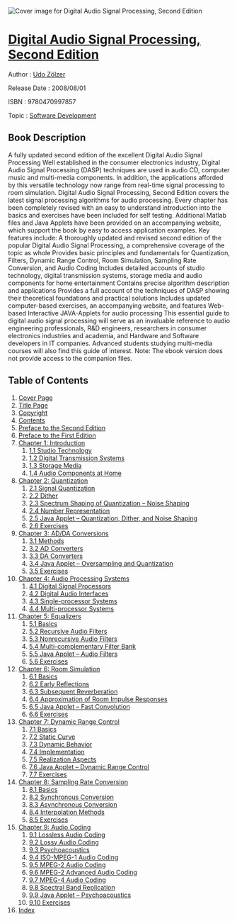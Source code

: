 ![Cover image for Digital Audio Signal Processing, Second Edition](https://imgdetail.ebookreading.net/cover/cover/software_development/EB9780470997857.jpg)

[Digital Audio Signal Processing, Second Edition](https://ebookreading.net/view/book/Digital+Audio+Signal+Processing%2C+Second+Edition-EB9780470997857_1.html "Digital Audio Signal Processing, Second Edition")
====================================================================================================================

Author : [Udo Zölzer](https://ebookreading.net/search/author/Udo+Z%C3%B6lzer)

Release Date : 2008/08/01

ISBN : 9780470997857

Topic : [Software Development](https://ebookreading.net/search/category/software-development)

Book Description
-----------------

A fully updated second edition of the excellent Digital Audio Signal Processing
Well established in the consumer electronics industry, Digital Audio Signal Processing (DASP) techniques are used in audio CD, computer music and multi-media components. In addition, the applications afforded by this versatile technology now range from real-time signal processing to room simulation.
Digital Audio Signal Processing, Second Edition covers the latest signal processing algorithms for audio processing. Every chapter has been completely revised with an easy to understand introduction into the basics and exercises have been included for self testing. Additional Matlab files and Java Applets have been provided on an accompanying website, which support the book by easy to access application examples.
Key features include:
A thoroughly updated and revised second edition of the popular Digital Audio Signal Processing, a comprehensive coverage of the topic as whole
Provides basic principles and fundamentals for Quantization, Filters, Dynamic Range Control, Room Simulation, Sampling Rate Conversion, and Audio Coding
Includes detailed accounts of studio technology, digital transmission systems, storage media and audio components for home entertainment
Contains precise algorithm description and applications
Provides a full account of the techniques of DASP showing their theoretical foundations and practical solutions
Includes updated computer-based exercises, an accompanying website, and features Web-based Interactive JAVA-Applets for audio processing
This essential guide to digital audio signal processing will serve as an invaluable reference to audio engineering professionals, R&amp;D engineers, researchers in consumer electronics industries and academia, and Hardware and Software developers in IT companies. Advanced students studying multi-media courses will also find this guide of interest.
Note: The ebook version does not provide access to the companion files.
              
Table of Contents
-----------------

1. [Cover Page](https://ebookreading.net/view/book/Digital+Audio+Signal+Processing%2C+Second+Edition-EB9780470997857_1.html)
1. [Title Page](https://ebookreading.net/view/book/Digital+Audio+Signal+Processing%2C+Second+Edition-EB9780470997857_2.html)
1. [Copyright](https://ebookreading.net/view/book/Digital+Audio+Signal+Processing%2C+Second+Edition-EB9780470997857_3.html)
1. [Contents](https://ebookreading.net/view/book/Digital+Audio+Signal+Processing%2C+Second+Edition-EB9780470997857_4.html)
1. [Preface to the Second Edition](https://ebookreading.net/view/book/Digital+Audio+Signal+Processing%2C+Second+Edition-EB9780470997857_5.html#pre1)
1. [Preface to the First Edition](https://ebookreading.net/view/book/Digital+Audio+Signal+Processing%2C+Second+Edition-EB9780470997857_6.html#pre2)
1. [Chapter 1: Introduction](https://ebookreading.net/view/book/Digital+Audio+Signal+Processing%2C+Second+Edition-EB9780470997857_7.html#ch001)
    1. [1.1 Studio Technology](https://ebookreading.net/view/book/Digital+Audio+Signal+Processing%2C+Second+Edition-EB9780470997857_7.html#ch001-sec001)
    1. [1.2 Digital Transmission Systems](https://ebookreading.net/view/book/Digital+Audio+Signal+Processing%2C+Second+Edition-EB9780470997857_7.html#ch001-sec002)
    1. [1.3 Storage Media](https://ebookreading.net/view/book/Digital+Audio+Signal+Processing%2C+Second+Edition-EB9780470997857_7.html#ch001-sec003)
    1. [1.4 Audio Components at Home](https://ebookreading.net/view/book/Digital+Audio+Signal+Processing%2C+Second+Edition-EB9780470997857_7.html#ch001-sec004)
1. [Chapter 2: Quantization](https://ebookreading.net/view/book/Digital+Audio+Signal+Processing%2C+Second+Edition-EB9780470997857_8.html#ch002)
    1. [2.1 Signal Quantization](https://ebookreading.net/view/book/Digital+Audio+Signal+Processing%2C+Second+Edition-EB9780470997857_8.html#ch002-sec001)
    1. [2.2 Dither](https://ebookreading.net/view/book/Digital+Audio+Signal+Processing%2C+Second+Edition-EB9780470997857_8.html#ch002-sec002)
    1. [2.3 Spectrum Shaping of Quantization – Noise Shaping](https://ebookreading.net/view/book/Digital+Audio+Signal+Processing%2C+Second+Edition-EB9780470997857_8.html#ch002-sec003)
    1. [2.4 Number Representation](https://ebookreading.net/view/book/Digital+Audio+Signal+Processing%2C+Second+Edition-EB9780470997857_8.html#ch002-sec004)
    1. [2.5 Java Applet – Quantization, Dither, and Noise Shaping](https://ebookreading.net/view/book/Digital+Audio+Signal+Processing%2C+Second+Edition-EB9780470997857_8.html#ch002-sec005)
    1. [2.6 Exercises](https://ebookreading.net/view/book/Digital+Audio+Signal+Processing%2C+Second+Edition-EB9780470997857_8.html#ch002-sec006)
1. [Chapter 3: AD/DA Conversions](https://ebookreading.net/view/book/Digital+Audio+Signal+Processing%2C+Second+Edition-EB9780470997857_9.html#ch003)
    1. [3.1 Methods](https://ebookreading.net/view/book/Digital+Audio+Signal+Processing%2C+Second+Edition-EB9780470997857_9.html#ch003-sec001)
    1. [3.2 AD Converters](https://ebookreading.net/view/book/Digital+Audio+Signal+Processing%2C+Second+Edition-EB9780470997857_9.html#ch003-sec002)
    1. [3.3 DA Converters](https://ebookreading.net/view/book/Digital+Audio+Signal+Processing%2C+Second+Edition-EB9780470997857_9.html#ch003-sec003)
    1. [3.4 Java Applet – Oversampling and Quantization](https://ebookreading.net/view/book/Digital+Audio+Signal+Processing%2C+Second+Edition-EB9780470997857_9.html#ch003-sec004)
    1. [3.5 Exercises](https://ebookreading.net/view/book/Digital+Audio+Signal+Processing%2C+Second+Edition-EB9780470997857_9.html#ch003-sec005)
1. [Chapter 4: Audio Processing Systems](https://ebookreading.net/view/book/Digital+Audio+Signal+Processing%2C+Second+Edition-EB9780470997857_10.html#ch004)
    1. [4.1 Digital Signal Processors](https://ebookreading.net/view/book/Digital+Audio+Signal+Processing%2C+Second+Edition-EB9780470997857_10.html#ch004-sec001)
    1. [4.2 Digital Audio Interfaces](https://ebookreading.net/view/book/Digital+Audio+Signal+Processing%2C+Second+Edition-EB9780470997857_10.html#ch004-sec002)
    1. [4.3 Single-processor Systems](https://ebookreading.net/view/book/Digital+Audio+Signal+Processing%2C+Second+Edition-EB9780470997857_10.html#ch004-sec003)
    1. [4.4 Multi-processor Systems](https://ebookreading.net/view/book/Digital+Audio+Signal+Processing%2C+Second+Edition-EB9780470997857_10.html#ch004-sec004)
1. [Chapter 5: Equalizers](https://ebookreading.net/view/book/Digital+Audio+Signal+Processing%2C+Second+Edition-EB9780470997857_11.html#ch005)
    1. [5.1 Basics](https://ebookreading.net/view/book/Digital+Audio+Signal+Processing%2C+Second+Edition-EB9780470997857_11.html#ch005-sec001)
    1. [5.2 Recursive Audio Filters](https://ebookreading.net/view/book/Digital+Audio+Signal+Processing%2C+Second+Edition-EB9780470997857_11.html#ch005-sec002)
    1. [5.3 Nonrecursive Audio Filters](https://ebookreading.net/view/book/Digital+Audio+Signal+Processing%2C+Second+Edition-EB9780470997857_11.html#ch005-sec003)
    1. [5.4 Multi-complementary Filter Bank](https://ebookreading.net/view/book/Digital+Audio+Signal+Processing%2C+Second+Edition-EB9780470997857_11.html#ch005-sec004)
    1. [5.5 Java Applet – Audio Filters](https://ebookreading.net/view/book/Digital+Audio+Signal+Processing%2C+Second+Edition-EB9780470997857_11.html#ch005-sec005)
    1. [5.6 Exercises](https://ebookreading.net/view/book/Digital+Audio+Signal+Processing%2C+Second+Edition-EB9780470997857_11.html#ch005-sec006)
1. [Chapter 6: Room Simulation](https://ebookreading.net/view/book/Digital+Audio+Signal+Processing%2C+Second+Edition-EB9780470997857_12.html#ch006)
    1. [6.1 Basics](https://ebookreading.net/view/book/Digital+Audio+Signal+Processing%2C+Second+Edition-EB9780470997857_12.html#ch006-sec001)
    1. [6.2 Early Reflections](https://ebookreading.net/view/book/Digital+Audio+Signal+Processing%2C+Second+Edition-EB9780470997857_12.html#ch006-sec002)
    1. [6.3 Subsequent Reverberation](https://ebookreading.net/view/book/Digital+Audio+Signal+Processing%2C+Second+Edition-EB9780470997857_12.html#ch006-sec003)
    1. [6.4 Approximation of Room Impulse Responses](https://ebookreading.net/view/book/Digital+Audio+Signal+Processing%2C+Second+Edition-EB9780470997857_12.html#ch006-sec004)
    1. [6.5 Java Applet – Fast Convolution](https://ebookreading.net/view/book/Digital+Audio+Signal+Processing%2C+Second+Edition-EB9780470997857_12.html#ch006-sec005)
    1. [6.6 Exercises](https://ebookreading.net/view/book/Digital+Audio+Signal+Processing%2C+Second+Edition-EB9780470997857_12.html#ch006-sec006)
1. [Chapter 7: Dynamic Range Control](https://ebookreading.net/view/book/Digital+Audio+Signal+Processing%2C+Second+Edition-EB9780470997857_13.html#ch007)
    1. [7.1 Basics](https://ebookreading.net/view/book/Digital+Audio+Signal+Processing%2C+Second+Edition-EB9780470997857_13.html#ch007-sec001)
    1. [7.2 Static Curve](https://ebookreading.net/view/book/Digital+Audio+Signal+Processing%2C+Second+Edition-EB9780470997857_13.html#ch007-sec002)
    1. [7.3 Dynamic Behavior](https://ebookreading.net/view/book/Digital+Audio+Signal+Processing%2C+Second+Edition-EB9780470997857_13.html#ch007-sec003)
    1. [7.4 Implementation](https://ebookreading.net/view/book/Digital+Audio+Signal+Processing%2C+Second+Edition-EB9780470997857_13.html#ch007-sec004)
    1. [7.5 Realization Aspects](https://ebookreading.net/view/book/Digital+Audio+Signal+Processing%2C+Second+Edition-EB9780470997857_13.html#ch007-sec005)
    1. [7.6 Java Applet – Dynamic Range Control](https://ebookreading.net/view/book/Digital+Audio+Signal+Processing%2C+Second+Edition-EB9780470997857_13.html#ch007-sec006)
    1. [7.7 Exercises](https://ebookreading.net/view/book/Digital+Audio+Signal+Processing%2C+Second+Edition-EB9780470997857_13.html#ch007-sec007)
1. [Chapter 8: Sampling Rate Conversion](https://ebookreading.net/view/book/Digital+Audio+Signal+Processing%2C+Second+Edition-EB9780470997857_14.html#ch008)
    1. [8.1 Basics](https://ebookreading.net/view/book/Digital+Audio+Signal+Processing%2C+Second+Edition-EB9780470997857_14.html#ch008-sec001)
    1. [8.2 Synchronous Conversion](https://ebookreading.net/view/book/Digital+Audio+Signal+Processing%2C+Second+Edition-EB9780470997857_14.html#ch008-sec002)
    1. [8.3 Asynchronous Conversion](https://ebookreading.net/view/book/Digital+Audio+Signal+Processing%2C+Second+Edition-EB9780470997857_14.html#ch008-sec003)
    1. [8.4 Interpolation Methods](https://ebookreading.net/view/book/Digital+Audio+Signal+Processing%2C+Second+Edition-EB9780470997857_14.html#ch008-sec004)
    1. [8.5 Exercises](https://ebookreading.net/view/book/Digital+Audio+Signal+Processing%2C+Second+Edition-EB9780470997857_14.html#ch008-sec005)
1. [Chapter 9: Audio Coding](https://ebookreading.net/view/book/Digital+Audio+Signal+Processing%2C+Second+Edition-EB9780470997857_15.html#ch009)
    1. [9.1 Lossless Audio Coding](https://ebookreading.net/view/book/Digital+Audio+Signal+Processing%2C+Second+Edition-EB9780470997857_15.html#ch009-sec001)
    1. [9.2 Lossy Audio Coding](https://ebookreading.net/view/book/Digital+Audio+Signal+Processing%2C+Second+Edition-EB9780470997857_15.html#ch009-sec002)
    1. [9.3 Psychoacoustics](https://ebookreading.net/view/book/Digital+Audio+Signal+Processing%2C+Second+Edition-EB9780470997857_15.html#ch009-sec003)
    1. [9.4 ISO-MPEG-1 Audio Coding](https://ebookreading.net/view/book/Digital+Audio+Signal+Processing%2C+Second+Edition-EB9780470997857_15.html#ch009-sec004)
    1. [9.5 MPEG-2 Audio Coding](https://ebookreading.net/view/book/Digital+Audio+Signal+Processing%2C+Second+Edition-EB9780470997857_15.html#ch009-sec005)
    1. [9.6 MPEG-2 Advanced Audio Coding](https://ebookreading.net/view/book/Digital+Audio+Signal+Processing%2C+Second+Edition-EB9780470997857_15.html#ch009-sec006)
    1. [9.7 MPEG-4 Audio Coding](https://ebookreading.net/view/book/Digital+Audio+Signal+Processing%2C+Second+Edition-EB9780470997857_15.html#ch009-sec007)
    1. [9.8 Spectral Band Replication](https://ebookreading.net/view/book/Digital+Audio+Signal+Processing%2C+Second+Edition-EB9780470997857_15.html#ch009-sec008)
    1. [9.9 Java Applet – Psychoacoustics](https://ebookreading.net/view/book/Digital+Audio+Signal+Processing%2C+Second+Edition-EB9780470997857_15.html#ch009-sec009)
    1. [9.10 Exercises](https://ebookreading.net/view/book/Digital+Audio+Signal+Processing%2C+Second+Edition-EB9780470997857_15.html#ch009-sec010)
1. [Index](https://ebookreading.net/view/book/Digital+Audio+Signal+Processing%2C+Second+Edition-EB9780470997857_16.html#ind)
